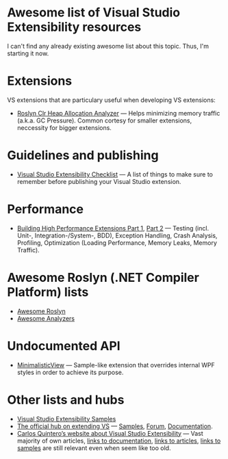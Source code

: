 # Awesome list of Visual Studio Extensibility resources

I can't find any already existing awesome list about this topic. Thus, I'm starting it now.

# Extensions

VS extensions that are particulary useful when developing VS extensions:
* [Roslyn Clr Heap Allocation Analyzer](https://github.com/Microsoft/RoslynClrHeapAllocationAnalyzer) — Helps minimizing memory traffic (a.k.a. GC Pressure). Common cortesy for smaller extensions, neccessity for bigger extensions.

# Guidelines and publishing

* [Visual Studio Extensibility Checklist](https://gist.github.com/madskristensen/7310c0d61694e323f4deeb5a70f35fec) — A list of things to make sure to remember before publishing your Visual Studio extension.

# Performance

* [Building High Performance Extensions Part 1](https://channel9.msdn.com/Shows/Visual-Studio-Toolbox/Building-High-Performance-Extensions-Part-1), [Part 2](https://channel9.msdn.com/Shows/Visual-Studio-Toolbox/Building-High-Performance-Extensions-Part-2) — Testing (incl. Unit-, Integration-/System-, BDD), Exception Handling, Crash Analysis, Profiling, Optimization (Loading Performance, Memory Leaks, Memory Traffic).

# Awesome Roslyn (.NET Compiler Platform) lists
* [Awesome Roslyn](https://github.com/ironcev/awesome-roslyn)
* [Awesome Analyzers](https://github.com/Cybermaxs/awesome-analyzers)

# Undocumented API

* [MinimalisticView](https://github.com/poma/MinimalisticView) — Sample-like extension that overrides internal WPF styles in order to achieve its purpose.

# Other lists and hubs

* [Visual Studio Extensibility Samples](https://github.com/microsoft/VSSDK-Extensibility-Samples)
* [The official hub on extending VS](https://aka.ms/extendvs) — [Samples](https://docs.microsoft.com/ru-ru/visualstudio/extensibility/extensibility-hello-world), [Forum](https://gitter.im/Microsoft/extendvs), [Documentation](https://docs.microsoft.com/ru-ru/visualstudio/extensibility/starting-to-develop-visual-studio-extensions).
* [Carlos Quintero’s website about Visual Studio Extensibility](http://www.visualstudioextensibility.com/) — Vast majority of own articles, [links to documentation](http://www.visualstudioextensibility.com/documentation/), [links to articles](http://www.visualstudioextensibility.com/articles/), [links to samples](http://www.visualstudioextensibility.com/samples/) are still relevant even when seem like too old.
